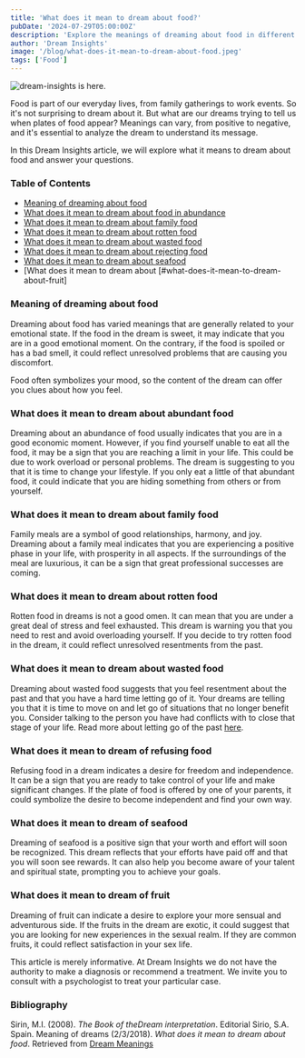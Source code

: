 ```yaml
---
title: 'What does it mean to dream about food?'
pubDate: '2024-07-29T05:00:00Z'
description: 'Explore the meanings of dreaming about food in different contexts and how these dreams reflect emotional and psychological aspects.'
author: 'Dream Insights'
image: '/blog/what-does-it-mean-to-dream-about-food.jpeg'
tags: ['Food']
---
```


![dream-insights is here.](/blog/what-does-it-mean-to-dream-about-food.jpeg)

Food is part of our everyday lives, from family gatherings to work events. So it's not surprising to dream about it. But what are our dreams trying to tell us when plates of food appear? Meanings can vary, from positive to negative, and it's essential to analyze the dream to understand its message.

In this Dream Insights article, we will explore what it means to dream about food and answer your questions.

### Table of Contents

- [Meaning of dreaming about food](#meaning-of-dreaming-about-food)
- [What does it mean to dream about food in abundance](#what-does-it-mean-to-dream-about-food-in-abundance)
- [What does it mean to dream about family food](#what-does-it-mean-to-dream-about-family-food)
- [What does it mean to dream about rotten food](#what-does-it-mean-to-dream-about-rotten-food)
- [What does it mean to dream about wasted food](#what-does-it-mean-to-dream-about-wasted-food)
- [What does it mean to dream about rejecting food](#what-does-it-mean-to-dream-about-rejecting-food)
- [What does it mean to dream about seafood](#what-does-it-mean-to-dream-about-seafood)
- [What does it mean to dream about [#what-does-it-mean-to-dream-about-fruit]

### Meaning of dreaming about food

Dreaming about food has varied meanings that are generally related to your emotional state. If the food in the dream is sweet, it may indicate that you are in a good emotional moment. On the contrary, if the food is spoiled or has a bad smell, it could reflect unresolved problems that are causing you discomfort.

Food often symbolizes your mood, so the content of the dream can offer you clues about how you feel. 

### What does it mean to dream about abundant food

Dreaming about an abundance of food usually indicates that you are in a good economic moment. However, if you find yourself unable to eat all the food, it may be a sign that you are reaching a limit in your life. This could be due to work overload or personal problems. The dream is suggesting to you that it is time to change your lifestyle. If you only eat a little of that abundant food, it could indicate that you are hiding something from others or from yourself.

### What does it mean to dream about family food

Family meals are a symbol of good relationships, harmony, and joy. Dreaming about a family meal indicates that you are experiencing a positive phase in your life, with prosperity in all aspects. If the surroundings of the meal are luxurious, it can be a sign that great professional successes are coming.

### What does it mean to dream about rotten food

Rotten food in dreams is not a good omen. It can mean that you are under a great deal of stress and feel exhausted. This dream is warning you that you need to rest and avoid overloading yourself. If you decide to try rotten food in the dream, it could reflect unresolved resentments from the past. 

### What does it mean to dream about wasted food

Dreaming about wasted food suggests that you feel resentment about the past and that you have a hard time letting go of it. Your dreams are telling you that it is time to move on and let go of situations that no longer benefit you. Consider talking to the person you have had conflicts with to close that stage of your life. Read more about letting go of the past [here](#).

### What does it mean to dream of refusing food

Refusing food in a dream indicates a desire for freedom and independence. It can be a sign that you are ready to take control of your life and make significant changes. If the plate of food is offered by one of your parents, it could symbolize the desire to become independent and find your own way.

### What does it mean to dream of seafood

Dreaming of seafood is a positive sign that your worth and effort will soon be recognized. This dream reflects that your efforts have paid off and that you will soon see rewards. It can also help you become aware of your talent and spiritual state, prompting you to achieve your goals.

### What does it mean to dream of fruit

Dreaming of fruit can indicate a desire to explore your more sensual and adventurous side. If the fruits in the dream are exotic, it could suggest that you are looking for new experiences in the sexual realm. If they are common fruits, it could reflect satisfaction in your sex life. 

This article is merely informative. At Dream Insights we do not have the authority to make a diagnosis or recommend a treatment. We invite you to consult with a psychologist to treat your particular case.

### Bibliography

Sirin, M.I. (2008). *The Book of theDream interpretation*. Editorial Sirio, S.A. Spain. 
Meaning of dreams (2/3/2018). *What does it mean to dream about food*. Retrieved from [Dream Meanings](https://www.significadossuenos.com/sonar-con-comida/)